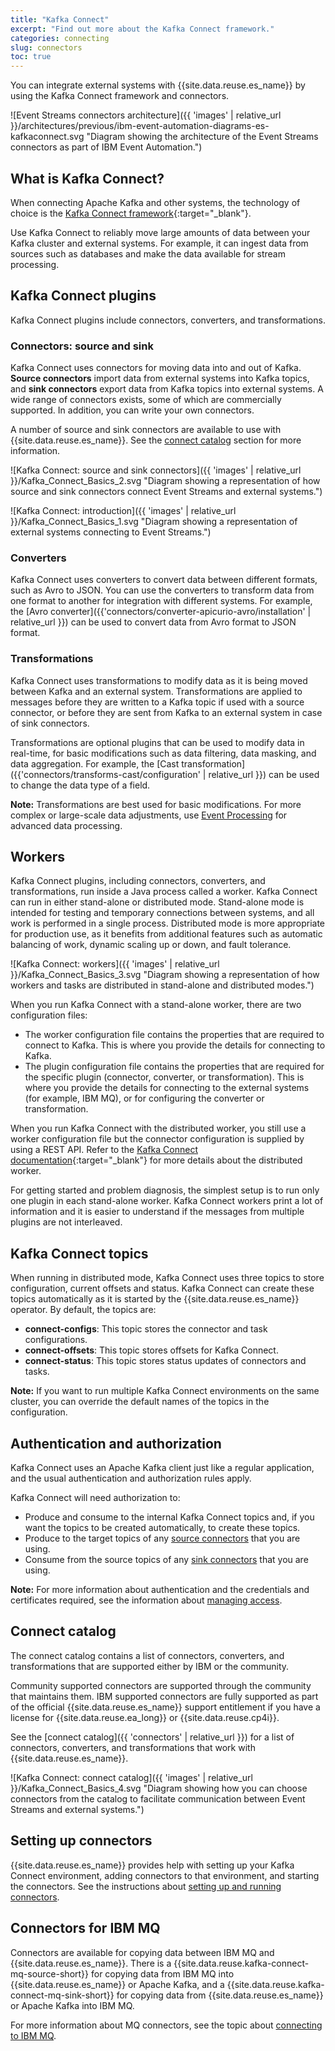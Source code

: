 ```yaml
---
title: "Kafka Connect"
excerpt: "Find out more about the Kafka Connect framework."
categories: connecting
slug: connectors
toc: true
---
```


You can integrate external systems with {{site.data.reuse.es_name}} by using the Kafka Connect framework and connectors.

![Event Streams connectors architecture]({{ 'images' | relative_url }}/architectures/previous/ibm-event-automation-diagrams-es-kafkaconnect.svg "Diagram showing the architecture of the Event Streams connectors as part of IBM Event Automation.")


## What is Kafka Connect?

When connecting Apache Kafka and other systems, the technology of choice is the [Kafka Connect framework](https://kafka.apache.org/documentation/#connect){:target="_blank"}.

Use Kafka Connect to reliably move large amounts of data between your Kafka cluster and external systems. For example, it can ingest data from sources such as databases and make the data available for stream processing.
 
## Kafka Connect plugins

Kafka Connect plugins include connectors, converters, and transformations.

### Connectors: source and sink

Kafka Connect uses connectors for moving data into and out of Kafka. **Source connectors** import data from external systems into Kafka topics, and **sink connectors** export data from Kafka topics into external systems. A wide range of connectors exists, some of which are commercially supported. In addition, you can write your own connectors.

A number of source and sink connectors are available to use with {{site.data.reuse.es_name}}. See the [connect catalog](#connect-catalog) section for more information.

![Kafka Connect: source and sink connectors]({{ 'images' | relative_url }}/Kafka_Connect_Basics_2.svg "Diagram showing a representation of how source and sink connectors connect Event Streams and external systems.")

![Kafka Connect: introduction]({{ 'images' | relative_url }}/Kafka_Connect_Basics_1.svg "Diagram showing a representation of external systems connecting to Event Streams.")


### Converters

Kafka Connect uses converters to convert data between different formats, such as Avro to JSON. You can use the converters to transform data from one format to another for integration with different systems. For example, the [Avro converter]({{'connectors/converter-apicurio-avro/installation' | relative_url }}) can be used to convert data from Avro format to JSON format.

### Transformations

Kafka Connect uses transformations to modify data as it is being moved between Kafka and an external system. Transformations are applied to messages before they are written to a Kafka topic if used with a source connector, or before they are sent from Kafka to an external system in case of sink connectors. 

Transformations are optional plugins that can be used to modify data in real-time, for basic modifications such as data filtering, data masking, and data aggregation. For example, the [Cast transformation]({{'connectors/transforms-cast/configuration' | relative_url }}) can be used to change the data type of a field.

**Note:** Transformations are best used for basic modifications. For more complex or large-scale data adjustments, use [Event Processing](https://ibm.github.io/event-automation/ep/) for advanced data processing.

## Workers

Kafka Connect plugins, including connectors, converters, and transformations, run inside a Java process called a worker. Kafka Connect can run in either stand-alone or distributed mode. Stand-alone mode is intended for testing and temporary connections between systems, and all work is performed in a single process. Distributed mode is more appropriate for production use, as it benefits from additional features such as automatic balancing of work, dynamic scaling up or down, and fault tolerance.

![Kafka Connect: workers]({{ 'images' | relative_url }}/Kafka_Connect_Basics_3.svg "Diagram showing a representation of how workers and tasks are distributed in stand-alone and distributed modes.")

When you run Kafka Connect with a stand-alone worker, there are two configuration files:

* The worker configuration file contains the properties that are required to connect to Kafka. This is where you provide the details for connecting to Kafka.
* The plugin configuration file contains the properties that are required for the specific plugin (connector, converter, or transformation). This is where you provide the details for connecting to the external systems (for example, IBM MQ), or for configuring the converter or transformation.

When you run Kafka Connect with the distributed worker, you still use a worker configuration file but the connector configuration is supplied by using a REST API. Refer to the [Kafka Connect documentation](https://kafka.apache.org/documentation/#connect){:target="_blank"} for more details about the distributed worker.

For getting started and problem diagnosis, the simplest setup is to run only one plugin in each stand-alone worker. Kafka Connect workers print a lot of information and it is easier to understand if the messages from multiple plugins are not interleaved.


## Kafka Connect topics

When running in distributed mode, Kafka Connect uses three topics to store configuration, current offsets and status. Kafka Connect can create these topics automatically as it is started by the {{site.data.reuse.es_name}} operator. By default, the topics are:

- **connect-configs**: This topic stores the connector and task configurations.
- **connect-offsets**: This topic stores offsets for Kafka Connect.
- **connect-status**: This topic stores status updates of connectors and tasks.

**Note:** If you want to run multiple Kafka Connect environments on the same cluster, you can override the default names of the topics in the configuration.

## Authentication and authorization

Kafka Connect uses an Apache Kafka client just like a regular application, and the usual authentication and authorization rules apply.

Kafka Connect will need authorization to:

* Produce and consume to the internal Kafka Connect topics and, if you want the topics to be created automatically, to create these topics.
* Produce to the target topics of any [source connectors](#source-and-sink-connectors) that you are using.
* Consume from the source topics of any [sink connectors](#source-and-sink-connectors) that you are using.

**Note:** For more information about authentication and the credentials and certificates required, see the information about [managing access](../../security/managing-access/).

## Connect catalog

The connect catalog contains a list of connectors, converters, and transformations that are supported either by IBM or the community.

Community supported connectors are supported through the community that maintains them. IBM supported connectors are fully supported as part of the official {{site.data.reuse.es_name}} support entitlement if you have a license for {{site.data.reuse.ea_long}} or {{site.data.reuse.cp4i}}.

See the [connect catalog]({{ 'connectors' | relative_url }}) for a list of connectors, converters, and transformations that work with {{site.data.reuse.es_name}}.

![Kafka Connect: connect catalog]({{ 'images' | relative_url }}/Kafka_Connect_Basics_4.svg "Diagram showing how you can choose connectors from the catalog to facilitate communication between Event Streams and external systems.")

## Setting up connectors

{{site.data.reuse.es_name}} provides help with setting up your Kafka Connect environment, adding connectors to that environment, and starting the connectors. See the instructions about [setting up and running connectors](../setting-up-connectors/).

## Connectors for IBM MQ

Connectors are available for copying data between IBM MQ and {{site.data.reuse.es_name}}. There is a {{site.data.reuse.kafka-connect-mq-source-short}} for copying data from IBM MQ into {{site.data.reuse.es_name}} or Apache Kafka, and a {{site.data.reuse.kafka-connect-mq-sink-short}} for copying data from {{site.data.reuse.es_name}} or Apache Kafka into IBM MQ.

For more information about MQ connectors, see the topic about [connecting to IBM MQ](../mq/).
